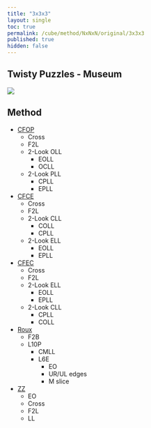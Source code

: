 ```yaml
---
title: "3x3x3"
layout: single
toc: true
permalink: /cube/method/NxNxN/original/3x3x3
published: true
hidden: false
---
```


<head>
  <base target="_self">
</head>



## Twisty Puzzles - Museum

<a target="_blank" href="https://twistypuzzles.com/app/museum/museum_showitem.php?pkey=2968">
  <img src="https://twistypuzzles.com/museum/large/02968-03.jpg">
</a>



## Method

- [CFOP](/cube/method/NxNxN/original/3x3x3/cfop)
  - Cross
  - F2L
  - 2-Look OLL
    - EOLL
    - OCLL
  - 2-Look PLL
    - CPLL
    - EPLL
- [CFCE](/cube/method/NxNxN/original/3x3x3/cfce)
  - Cross
  - F2L
  - 2-Look CLL
    - COLL
    - CPLL
  - 2-Look ELL
    - EOLL
    - EPLL
- [CFEC](/cube/method/NxNxN/original/3x3x3/cfec)
  - Cross
  - F2L
  - 2-Look ELL
    - EOLL
    - EPLL
  - 2-Look CLL
    - CPLL
    - COLL
- [Roux](/cube/method/NxNxN/original/3x3x3/roux)
  - F2B
  - L10P
    - CMLL
    - L6E
      - EO
      - UR/UL edges
      - M slice
- [ZZ](/cube/method/NxNxN/original/3x3x3/zz)
  - EO
  - Cross
  - F2L
  - LL
